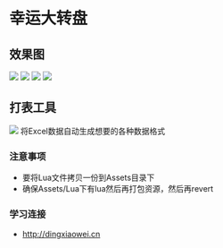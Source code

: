 # 幸运大转盘

## 效果图
![](1.png)
![](2.png)
![](3.png)
![](4.png)

## 打表工具
![](Excel打表工具.png)
将Excel数据自动生成想要的各种数据格式

### 注意事项
* 要将Lua文件拷贝一份到Assets目录下
* 确保Assets/Lua下有lua然后再打包资源，然后再revert

### 学习连接
- http://dingxiaowei.cn